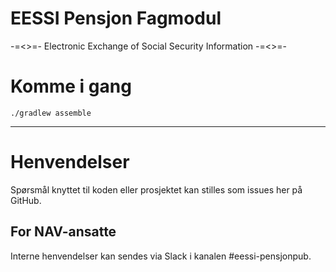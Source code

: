 EESSI Pensjon Fagmodul
======================

 -=<>=- Electronic Exchange of Social Security Information  -=<>=-



# Komme i gang

```
./gradlew assemble
```

---

# Henvendelser

Spørsmål knyttet til koden eller prosjektet kan stilles som issues her på GitHub.

## For NAV-ansatte

Interne henvendelser kan sendes via Slack i kanalen #eessi-pensjonpub.
